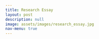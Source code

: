 ```yaml
---
title: Research Essay
layout: post
description: null
image: assets/images/research_essay.jpg
nav-menu: true
---
```

